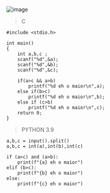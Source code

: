 ![image](https://github.com/lufffe/Beecrowd/assets/90646635/7bed0051-cf4c-4562-852a-07f4bced2144)

>C

	#include <stdio.h>

	int main() 
	{
		int a,b,c ;
		scanf("%d",&a);
		scanf("%d",&b);
		scanf("%d",&c);

		if(a>c && a>b)
			printf("%d eh o maior\n",a);
		else if(b>c)
			printf("%d eh o maior\n",b);
		else if (c>b)
			printf("%d eh o maior\n",c);
		return 0;
	}

>PYTHON 3.9

	a,b,c = input().split()
	a,b,c = int(a),int(b),int(c)

	if (a>c) and (a>b):
	    print(f"{a} eh o maior")
	elif (b>c):
	    print(f"{b} eh o maior")
	else:    
	    print(f"{c} eh o maior")
